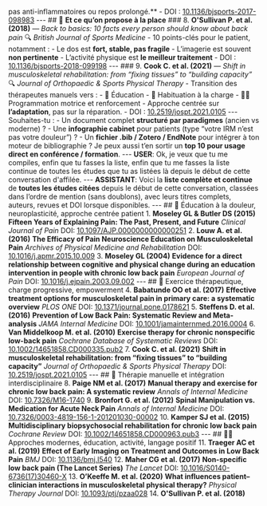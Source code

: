 pas anti-inflammatoires ou repos prolongé.** - DOI : [10.1136/bjsports-2017-098983](https://doi.org/10.1136/bjsports-2017-098983) --- ## 💪 **Et ce qu’on propose à la place** ### 8. **O'Sullivan P. et al. (2018)** — *Back to basics: 10 facts every person should know about back pain* 🔍 *British Journal of Sports Medicine* - 10 points-clés pour le patient, notamment : - Le dos est **fort, stable, pas fragile** - L’imagerie est souvent **non pertinente** - L’activité physique est **le meilleur traitement** - DOI : [10.1136/bjsports-2018-099198](https://doi.org/10.1136/bjsports-2018-099198) --- ### 9. **Cook C. et al. (2021)** — *Shift in musculoskeletal rehabilitation: from “fixing tissues” to “building capacity”* 🔍 *Journal of Orthopaedic & Sports Physical Therapy* - Transition des thérapeutes manuels vers : - 🧠 Éducation - 🔁 Habituation à la charge - 🏋️‍♂️ Programmation motrice et renforcement - Approche centrée sur **l’adaptation**, pas sur la réparation. - DOI : [10.2519/jospt.2021.0105](https://doi.org/10.2519/jospt.2021.0105) --- Souhaites-tu : - Un document complet **structuré par paradigmes** (ancien vs moderne) ? - Une **infographie cabinet** pour patients (type “votre IRM n’est pas votre douleur”) ? - Un **fichier .bib / Zotero / EndNote** pour intégrer à ton moteur de bibliographie ? Je peux aussi t’en sortir un **top 10 pour usage direct en conférence / formation**. --- **USER**: Ok, je veux que tu me compiles, enfin que tu fasses la liste, enfin que tu me fasses la liste continue de toutes les études que tu as listées là depuis le début de cette conversation d'affilée. --- **ASSISTANT**: Voici la **liste complète et continue** de **toutes les études citées** depuis le début de cette conversation, classées dans l’ordre de mention (sans doublons), avec leurs titres complets, auteurs, revues et DOI lorsque disponibles. --- ## 🧠 Éducation à la douleur, neuroplasticité, approche centrée patient 1. **Moseley GL & Butler DS (2015)** **Fifteen Years of Explaining Pain: The Past, Present, and Future** *Clinical Journal of Pain* DOI: [10.1097/AJP.0000000000000251](https://doi.org/10.1097/AJP.0000000000000251) 2. **Louw A. et al. (2016)** **The Efficacy of Pain Neuroscience Education on Musculoskeletal Pain** *Archives of Physical Medicine and Rehabilitation* DOI: [10.1016/j.apmr.2015.10.009](https://doi.org/10.1016/j.apmr.2015.10.009) 3. **Moseley GL (2004)** **Evidence for a direct relationship between cognitive and physical change during an education intervention in people with chronic low back pain** *European Journal of Pain* DOI: [10.1016/j.ejpain.2003.09.002](https://doi.org/10.1016/j.ejpain.2003.09.002) --- ## 💪 Exercice thérapeutique, charge progressive, empowerment 4. **Babatunde OO et al. (2017)** **Effective treatment options for musculoskeletal pain in primary care: a systematic overview** *PLOS ONE* DOI: [10.1371/journal.pone.0178621](https://doi.org/10.1371/journal.pone.0178621) 5. **Steffens D. et al. (2016)** **Prevention of Low Back Pain: Systematic Review and Meta-analysis** *JAMA Internal Medicine* DOI: [10.1001/jamainternmed.2016.0004](https://doi.org/10.1001/jamainternmed.2016.0004) 6. **Van Middelkoop M. et al. (2010)** **Exercise therapy for chronic nonspecific low-back pain** *Cochrane Database of Systematic Reviews* DOI: [10.1002/14651858.CD000335.pub2](https://doi.org/10.1002/14651858.CD000335.pub2) 7. **Cook C. et al. (2021)** **Shift in musculoskeletal rehabilitation: from “fixing tissues” to “building capacity”** *Journal of Orthopaedic & Sports Physical Therapy* DOI: [10.2519/jospt.2021.0105](https://doi.org/10.2519/jospt.2021.0105) --- ## 🤲 Thérapie manuelle et intégration interdisciplinaire 8. **Paige NM et al. (2017)** **Manual therapy and exercise for chronic low back pain: A systematic review** *Annals of Internal Medicine* DOI: [10.7326/M16-1740](https://doi.org/10.7326/M16-1740) 9. **Bronfort G. et al. (2012)** **Spinal Manipulation vs. Medication for Acute Neck Pain** *Annals of Internal Medicine* DOI: [10.7326/0003-4819-156-1-201201030-00002](https://doi.org/10.7326/0003-4819-156-1-201201030-00002) 10. **Kamper SJ et al. (2015)** **Multidisciplinary biopsychosocial rehabilitation for chronic low back pain** *Cochrane Review* DOI: [10.1002/14651858.CD000963.pub3](https://doi.org/10.1002/14651858.CD000963.pub3) --- ## 🧍‍♀️ Approches modernes, éducation, activité, langage positif 11. **Traeger AC et al. (2019)** **Effect of Early Imaging on Treatment and Outcomes in Low Back Pain** *BMJ* DOI: [10.1136/bmj.l540](https://doi.org/10.1136/bmj.l540) 12. **Maher CG et al. (2017)** **Non-specific low back pain (The Lancet Series)** *The Lancet* DOI: [10.1016/S0140-6736(17)30460-X](https://doi.org/10.1016/S0140-6736(17)30460-X) 13. **O’Keeffe M. et al. (2020)** **What influences patient–clinician interactions in musculoskeletal physical therapy?** *Physical Therapy Journal* DOI: [10.1093/ptj/pzaa028](https://doi.org/10.1093/ptj/pzaa028) 14. **O'Sullivan P. et al. (2018)**